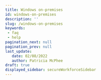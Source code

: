 ```yaml
---
title: Windows on-premises
id: windows-on-premises
description: ''
slug: /windows-on-premises
keywords: 
 - faq
 - help
pagination_next: null
pagination_prev: null
last_update: 
   date: 02/08/2022
   author: Patricia McPhee
draft: true
displayed_sidebar: secureWorkforceSidebar
---
```


